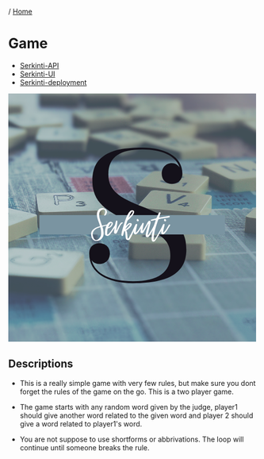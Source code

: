/ [Home](index.md)

# Game


* [Serkinti-API](https://github.com/tactlabs/serkinti-api)
* [Serkinti-UI](https://github.com/tactlabs/serkinti-ui)
* [Serkinti-deployment](https://github.com/tactlabs/serkinti-deployment)


![image](images/serkinti.png)

## Descriptions  

- This is a really simple game with very few rules, but make sure you dont forget the rules of the game on the go. This is a two player game. 

- The game starts with any random word given by the judge, player1 should give another word related to the given word and player 2 should give a word related to player1's word. 

- You are not suppose to use shortforms or abbrivations. The loop will continue until someone breaks the rule.


